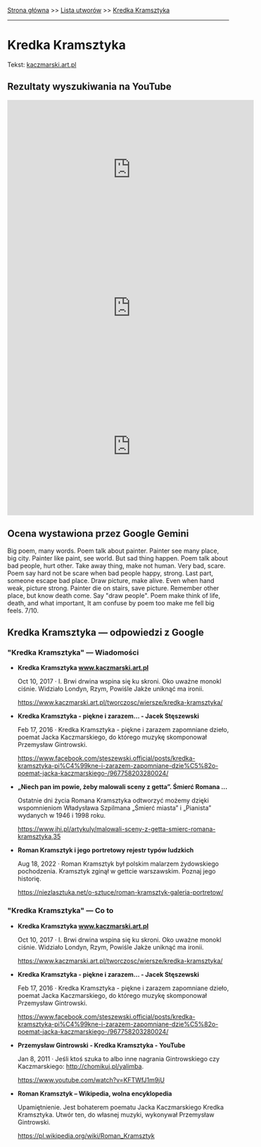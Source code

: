 [Strona główna](../index.md) >> [Lista utworów](../list.md) >> [Kredka Kramsztyka](229.md)

---

# Kredka Kramsztyka

Tekst: [kaczmarski.art.pl](https://www.kaczmarski.art.pl/tworczosc/wiersze/kredka-kramsztyka/)

## Rezultaty wyszukiwania na YouTube

<iframe width="560" height="315" src="https://www.youtube.com/embed/KFTWfJ1m9jU?si=IdontcarewhotheIRSsendsImnotpayingtaxes" title="YouTube video player" frameborder="0" allow="accelerometer; autoplay; clipboard-write; encrypted-media; gyroscope; picture-in-picture; web-share" referrerpolicy="strict-origin-when-cross-origin" allowfullscreen></iframe>

<iframe width="560" height="315" src="https://www.youtube.com/embed/GhDROjkC3NE?si=IdontcarewhotheIRSsendsImnotpayingtaxes" title="YouTube video player" frameborder="0" allow="accelerometer; autoplay; clipboard-write; encrypted-media; gyroscope; picture-in-picture; web-share" referrerpolicy="strict-origin-when-cross-origin" allowfullscreen></iframe>

<iframe width="560" height="315" src="https://www.youtube.com/embed/zewlKf0kC68?si=IdontcarewhotheIRSsendsImnotpayingtaxes" title="YouTube video player" frameborder="0" allow="accelerometer; autoplay; clipboard-write; encrypted-media; gyroscope; picture-in-picture; web-share" referrerpolicy="strict-origin-when-cross-origin" allowfullscreen></iframe>

## Ocena wystawiona przez Google Gemini

Big poem, many words. Poem talk about painter. Painter see many place, big city. Painter like paint, see world. But sad thing happen. Poem talk about bad people, hurt other. Take away thing, make not human. Very bad, scare. Poem say hard not be scare when bad people happy, strong. Last part, someone escape bad place. Draw picture, make alive. Even when hand weak, picture strong. Painter die on stairs, save picture. Remember other place, but know death come. Say "draw people". Poem make think of life, death, and what important, It am confuse by poem too make me fell big feels. 7/10.


## Kredka Kramsztyka — odpowiedzi z Google

### "Kredka Kramsztyka" — Wiadomości

- **Kredka Kramsztyka www.kaczmarski.art.pl**

    Oct 10, 2017  ·  I. Brwi drwina wspina się ku skroni. Oko uważne monokl ciśnie. Widziało Londyn, Rzym, Powiśle Jakże uniknąć ma ironii. 

   <https://www.kaczmarski.art.pl/tworczosc/wiersze/kredka-kramsztyka/>
- **Kredka Kramsztyka - piękne i zarazem... - Jacek Stęszewski**

    Feb 17, 2016  ·  Kredka Kramsztyka - piękne i zarazem zapomniane dzieło, poemat Jacka Kaczmarskiego, do którego muzykę skomponował Przemysław Gintrowski. 

   <https://www.facebook.com/steszewski.official/posts/kredka-kramsztyka-pi%C4%99kne-i-zarazem-zapomniane-dzie%C5%82o-poemat-jacka-kaczmarskiego-/967758203280024/>
- **„Niech pan im powie, żeby malowali sceny z getta”. Śmierć Romana ...**

    Ostatnie dni życia Romana Kramsztyka odtworzyć możemy dzięki wspomnieniom Władysława Szpilmana „Śmierć miasta” i „Pianista” wydanych w 1946 i 1998 roku. 

   <https://www.jhi.pl/artykuly/malowali-sceny-z-getta-smierc-romana-kramsztyka,35>
- **Roman Kramsztyk i jego portretowy rejestr typów ludzkich**

    Aug 18, 2022  ·  Roman Kramsztyk był polskim malarzem żydowskiego pochodzenia. Kramsztyk zginął w gettcie warszawskim. Poznaj jego historię. 

   <https://niezlasztuka.net/o-sztuce/roman-kramsztyk-galeria-portretow/>

### "Kredka Kramsztyka" — Co to

- **Kredka Kramsztyka www.kaczmarski.art.pl**

    Oct 10, 2017  ·  I. Brwi drwina wspina się ku skroni. Oko uważne monokl ciśnie. Widziało Londyn, Rzym, Powiśle Jakże uniknąć ma ironii. 

   <https://www.kaczmarski.art.pl/tworczosc/wiersze/kredka-kramsztyka/>
- **Kredka Kramsztyka - piękne i zarazem... - Jacek Stęszewski**

    Feb 17, 2016  ·  Kredka Kramsztyka - piękne i zarazem zapomniane dzieło, poemat Jacka Kaczmarskiego, do którego muzykę skomponował Przemysław Gintrowski. 

   <https://www.facebook.com/steszewski.official/posts/kredka-kramsztyka-pi%C4%99kne-i-zarazem-zapomniane-dzie%C5%82o-poemat-jacka-kaczmarskiego-/967758203280024/>
- **Przemysław Gintrowski - Kredka Kramsztyka - YouTube**

    Jan 8, 2011  ·  Jeśli ktoś szuka to albo inne nagrania Gintrowskiego czy Kaczmarskiego: http://chomikuj.pl/yalimba. 

   <https://www.youtube.com/watch?v=KFTWfJ1m9jU>
- **Roman Kramsztyk – Wikipedia, wolna encyklopedia**

    Upamiętnienie. Jest bohaterem poematu Jacka Kaczmarskiego Kredka Kramsztyka. Utwór ten, do własnej muzyki, wykonywał Przemysław Gintrowski. 

   <https://pl.wikipedia.org/wiki/Roman_Kramsztyk>

